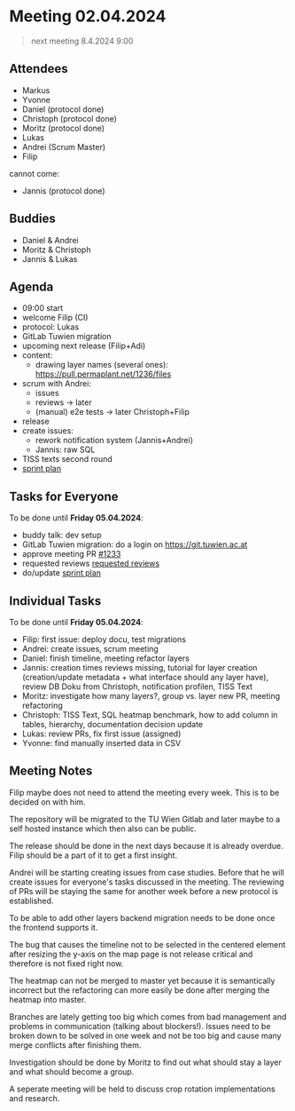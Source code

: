 # Meeting 02.04.2024

> next meeting 8.4.2024 9:00

## Attendees

- Markus
- Yvonne
- Daniel (protocol done)
- Christoph (protocol done)
- Moritz (protocol done)
- Lukas
- Andrei (Scrum Master)
- Filip

cannot come:

- Jannis (protocol done)

## Buddies

- Daniel & Andrei
- Moritz & Christoph
- Jannis & Lukas

## Agenda

- 09:00 start
- welcome Filip (CI)
- protocol: Lukas
- GitLab Tuwien migration
- upcoming next release (Filip+Adi)
- content:
  - drawing layer names (several ones): https://pull.permaplant.net/1236/files
- scrum with Andrei:
  - issues
  - reviews -> later
  - (manual) e2e tests -> later Christoph+Filip
- release
- create issues:
  - rework notification system (Jannis+Andrei)
  - Jannis: raw SQL
- TISS texts second round
- [sprint plan](https://project.permaplant.net)

## Tasks for Everyone

To be done until **Friday 05.04.2024**:

- buddy talk: dev setup
- GitLab Tuwien migration: do a login on https://git.tuwien.ac.at
- approve meeting PR [#1233](https://pull.permaplant.net/1233/files)
- requested reviews [requested reviews](https://pulls.permaplant.net/?q=is%3Aopen+user-review-requested%3A%40me)
- do/update [sprint plan](https://project.permaplant.net)

## Individual Tasks

To be done until **Friday 05.04.2024**:

- Filip: first issue: deploy docu, test migrations
- Andrei: create issues, scrum meeting
- Daniel: finish timeline, meeting refactor layers
- Jannis: creation times reviews missing, tutorial for layer creation (creation/update metadata + what interface should any layer have), review DB Doku from Christoph, notification profilen, TISS Text
- Moritz: investigate how many layers?, group vs. layer new PR, meeting refactoring
- Christoph: TISS Text, SQL heatmap benchmark, how to add column in tables, hierarchy, documentation decision update
- Lukas: review PRs, fix first issue (assigned)
- Yvonne: find manually inserted data in CSV

## Meeting Notes

Filip maybe does not need to attend the meeting every week. This is to be decided on with him.

The repository will be migrated to the TU Wien Gitlab and later maybe to a self hosted instance which then also can be public.

The release should be done in the next days because it is already overdue. Filip should be a part of it to get a first insight.

Andrei will be starting creating issues from case studies. Before that he will create issues for everyone's tasks discussed in the meeting. The reviewing of PRs will be staying the same for another week before a new protocol is established.

To be able to add other layers backend migration needs to be done once the frontend supports it.

The bug that causes the timeline not to be selected in the centered element after resizing the y-axis on the map page is not release critical and therefore is not fixed right now.

The heatmap can not be merged to master yet because it is semantically incorrect but the refactoring can more easily be done after merging the heatmap into master.

Branches are lately getting too big which comes from bad management and problems in communication (talking about blockers!). Issues need to be broken down to be solved in one week and not be too big and cause many merge conflicts after finishing them.

Investigation should be done by Moritz to find out what should stay a layer and what should become a group.

A seperate meeting will be held to discuss crop rotation implementations and research.
